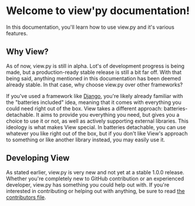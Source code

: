 # Welcome to view'py documentation!

In this documentation, you'll learn how to use view.py and it's various features.

## Why View?

As of now, view.py is still in alpha. Lot's of development progress is being made, but a production-ready stable release is still a bit far off. With that being said, anything mentioned in this documentation has been deemed already stable. In that case, why choose view.py over other frameworks?

If you've used a framework like [Django](https://djangoproject.com), you're likely already familiar with the "batteries included" idea, meaning that it comes with everything you could need right out of the box. View takes a different approach: batteries-detachable. It aims to provide you everything you need, but gives you a choice to use it or not, as well as actively supporting external libraries. This ideology is what makes View special. In batteries detachable, you can use whatever you like right out of the box, but if you don't like View's approach to something or like another library instead, you may easily use it.

## Developing View

As stated earlier, view.py is very new and not yet at a stable 1.0.0 release. Whether you're completely new to GitHub contribution or an experienced developer, view.py has something you could help out with. If you're interested in contributing or helping out with anything, be sure to read [the contributors file](https://github.com/ZeroIntensity/view.py/blob/master/CONTRIBUTING.md).
